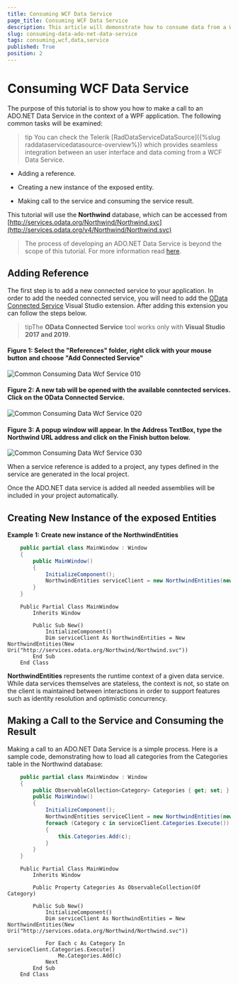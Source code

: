 ```yaml
---
title: Consuming WCF Data Service
page_title: Consuming WCF Data Service
description: This article will demonstrate how to consume data from a WCF Data Service.
slug: consuming-data-ado-net-data-service
tags: consuming,wcf,data,service
published: True
position: 2
---
```


# Consuming WCF Data Service

The purpose of this tutorial is to show you how to make a call to an ADO.NET Data Service in the context of a WPF application. The following common tasks will be examined:

>tip You can check the Telerik [RadDataServiceDataSource]({%slug raddataservicedatasource-overview%}) which provides seamless integration between an user interface and data coming from a WCF Data Service.

* Adding a reference.

* Creating a new instance of the exposed entity.

* Making call to the service and consuming the service result.

This tutorial will use the __Northwind__ database, which can be accessed from [http://services.odata.org/Northwind/Northwind.svc](http://services.odata.org/v4/Northwind/Northwind.svc)

>The process of developing an ADO.NET Data Service is beyond the scope of this tutorial. For more information read [here](http://msdn.microsoft.com/en-us/library/cc907912.aspx).

## Adding Reference

The first step is to add a new connected service to your application. In order to add the needed connected service, you will need to add the [OData Connected Service](https://marketplace.visualstudio.com/items?itemName=laylaliu.ODataConnectedService) Visual Studio extension. After adding this extension you can follow the steps below.

>tipThe __OData Connected Service__ tool works only with __Visual Studio 2017 and 2019__.

#### __Figure 1: Select the "References" folder, right click with your mouse button and choose "Add Connected Service"__ 
![Common Consuming Data Wcf Service 010](images/Common_ConsumingDataWcfService_010.png)

#### __Figure 2: A new tab will be opened with the available conntected services. Click on the OData Connected Service.__
![Common Consuming Data Wcf Service 020](images/Common_ConsumingDataWcfService_020.png)

#### __Figure 3: A popup window will appear. In the Address TextBox, type the Northwind URL address and click on the Finish button below.__
![Common Consuming Data Wcf Service 030](images/Common_ConsumingDataWcfService_030.png)

When a service reference is added to a project, any types defined in the service are generated in the local project. 

Once the ADO.NET data service is added all needed assemblies will be included in your project automatically.

## Creating New Instance of the exposed Entities

__Example 1: Create new instance of the NorthwindEntities__

```C#
	public partial class MainWindow : Window
    {
        public MainWindow()
        {
            InitializeComponent();
            NorthwindEntities serviceClient = new NorthwindEntities(new Uri("http://services.odata.org/Northwind/Northwind.svc"));
        }
    }
```
```VB.NET
	Public Partial Class MainWindow
		Inherits Window

		Public Sub New()
			InitializeComponent()
			Dim serviceClient As NorthwindEntities = New NorthwindEntities(New Uri("http://services.odata.org/Northwind/Northwind.svc"))
		End Sub
	End Class
```

__NorthwindEntities__ represents the runtime context of a given data service. While data services themselves are stateless, the context is not, so state on the client is maintained between interactions in order to support features such as identity resolution and optimistic concurrency.  

## Making a Call to the Service and Consuming the Result

Making a call to an ADO.NET Data Service is a simple process. Here is a sample code, demonstrating how to load all categories from the Categories table in the Northwind database: 

```C#
	public partial class MainWindow : Window
	{
		public ObservableCollection<Category> Categories { get; set; }
		public MainWindow()
		{
			InitializeComponent();
			NorthwindEntities serviceClient = new NorthwindEntities(new Uri("http://services.odata.org/Northwind/Northwind.svc"));				
			foreach (Category c in serviceClient.Categories.Execute())
			{
				this.Categories.Add(c);
			}
		}
	}
```
```VB.NET
	Public Partial Class MainWindow
		Inherits Window

		Public Property Categories As ObservableCollection(Of Category)

		Public Sub New()
			InitializeComponent()
			Dim serviceClient As NorthwindEntities = New NorthwindEntities(New Uri("http://services.odata.org/Northwind/Northwind.svc"))

			For Each c As Category In serviceClient.Categories.Execute()
				Me.Categories.Add(c)
			Next
		End Sub
	End Class
```
